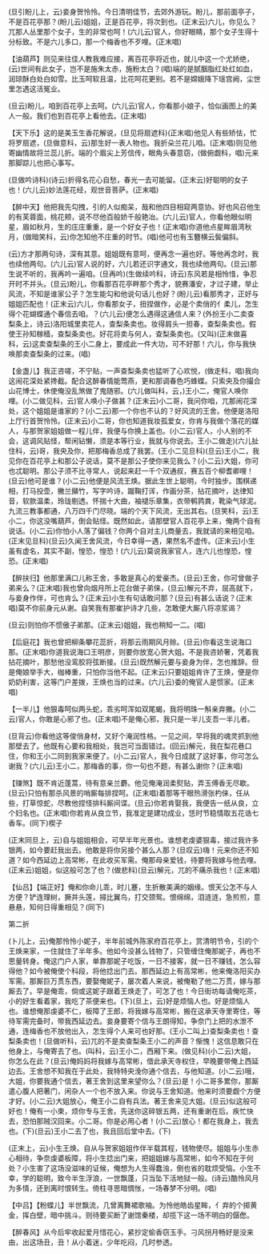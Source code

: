 <!-- { "loadSidebar": true } -->
(旦引盼儿上，云)妾身贺怜怜。今日清明佳节，去郊外游玩。盼儿，那前面亭子，不是百花亭那？(盼儿云)姐姐，正是百花亭，将次到也。(正末云)六儿，你见么？兀那人丛里那个女子，生的非常也呵！(六儿云)官人，你好眼睛，那个女子生得十分标致。不是六儿多口，那一个梅香也不歹哩。(正末唱)

【油葫芦】则见来往佳人教我难应接，离百花亭将近也，就儿中这一个尤娇绝，(云)世间有此女子，岂不是施朱太赤，施粉太白？(唱)端的是腻胭脂红处红如血，润琼酥白处白如雪。比玉呵软且温，比花呵花更别。若不是嫦娥降下瑶宫阙，尘世里怎遇这活冤业。

(旦云)盼儿，咱到百花亭上去呵。(六儿云)官人，你看那小娘子，恰似画图上的美人一般。我们也到百花亭上看他去。(正末唱)

【天下乐】这的是美玉生香花解说，(旦见将扇遮科)(正末唱)他见人有些矫怯，忙将罗扇遮，(旦做意科，云)那生好一表人物也。我折朵兰花儿咱。(正末唱)则见他寄幽情故将兰蕊儿折。端的个眉尖上芳信传，眼角头春意窃，(做俯觑科，唱)元来那脚踪儿也把心事写。

(旦做吟诗科)(诗云)折得名花心自愁，春光一去可能留。(正末云)好聪明的女子也！(六儿云)妙法莲花经，观世音菩萨。(正末唱)

【醉中天】他把我先勾拽，引的人似痴呆，哉和他四目相窥两意协。好也风召他生的有芙蓉面，桃花颊，说不尽他百般娇千般艳冶。(六儿云)官人，你看他眼似明星，眉如秋月，生的庄庄重重，是一个好女子也！(正末唱)你道他点星眸眉湾秋月，(做暗笑科，云)你怎知他不庄重的时节。(唱)他可也有玉簪横云鬓偏斜。

(云)方才那两句诗，深有其意。姐姐既有意呵，便再念一遍也好。等他再念时，我也续他两句。(六儿云)官人说的好，六儿若还识字通文，我也续他两句。(旦云)那生说不听的，我再吟一遍咱。(旦再吟)(生做续吟科，诗云)东风若是相怜惜，争忍开时不并头。(旦云)盼儿，你看那百花亭畔那个秀才，貌赛潘安，才过子建，举止风流，不知是谁家公子？怎生能勾和他说句话儿也好？(盼儿云)看那秀才，正好与姐姐匹配也！(正末云)六儿，你看那女子，扭捏做作，必是个卖俏的亻柔儿，怎生得个花蝴蝶通个春信去咱。？(六儿云)便怎么遇得这通信人来？(外扮王小二卖查梨条上，诗云)洛阳城里卖花人，查梨条卖也。妆得肩头一担春，查梨条卖也。假使王孙知稼穑，查梨条卖也。好花将卖与何人，查梨条卖也。(又叫)(正末做喜科，云)这卖查梨条的王小二身上，要成此一件大功，可不好那！六儿，你与我快唤那卖查梨条的过来。(唱)

【金盏儿】我正咨嗟，不宁贴，一声查梨条卖也猛听了心欢悦，(做走科，唱)我向这闹花深处紧搀截。配合这醉春情能莺燕，更和那调春色巧蜂蝶。只索央及你撮合山花博士，休使俺没乱煞做了鬼随邪。(六儿做叫科，云，)王小二，俺官人唤你哩。(小二做见科，云)官人唤小子做甚？(正末云)小二哥，我问你咱，兀那闹花深处，这个姐姐是谁家的？(小二云)那一个你也不认的？好风流的王舍。他便是洛阳上厅行首贺怜怜。(正末云)小二哥，你也知道我妆孤爱女，你肯与我做个落花的媒人，与那贺家姐姐做一程儿伴，我便与你换上盖也。(小二云)官人，小人别的不会，这调风贴怪，帮闲钻懒，须是本等行业，我就与你说去。王小二做走)(六儿扯住科，云)哥，我央及你，把那梅香总成了我罢。(王小二见旦科)(旦云)王小二，我见你在百花亭上和那公子说话，莫不是那公子使你来见我么？(小二云)大姐，你可也忒聪明。那公子须不比寻常人，说起来赶一千个双通叔，赛五百个柳耆卿哩！(旦云)他可是谁？(小二云)他便是风流王焕。据此生世上聪明，今时独步。围棋递相，打马投壶，撇兰攧竹，写字吟诗，蹴鞠打诨，作画分茶，拈花摘叶，达律知音，软款温柔，玲珑剔透。怀揣十大曲，袖褪乐章集，衣带鹌鹑粪，靴染气球泥。九流三教事都通，八万四千门尽晓。端的个天下风流，无出其右。(旦笑科，云)王小二，你这没嘴葫芦，倒会贴怪。既然如此，请那壁官人百花亭上来，俺两个自有说话。(小二云)你怕小人落了偏钱？你两个自对主儿商量去，我就请的来相见咱。(正末见旦科)(旦云)久闻王舍风流，今日幸得一遇，果然名不虚传。(正末云)小生虽有虚名，其实不副，惶恐，惶恐！(六儿云)莫说我家官人，连六儿也惶恐，惶恐。(正末唱)

【醉扶归】他那里满口儿称王舍，多敢是真心的爱豪杰。(旦云)王舍，你可曾做子弟来么？(正末唱)我也曾向烟月所上花台做子弟俫，(旦云)解元不弃，屈高就下，与妾身作伴，可也肯么？(正末云)小生有句话敢问那？(旦云)有甚么话说？(正末唱)莫不你前身元从谢。自笑我有那崔护诗才几些，怎敢便大厮八将凉浆谒？

(旦云)则怕你不惯傲子弟那。(正末云)姐姐，我也稍知一二。(唱)

【后庭花】我也曾把柳条攀花蕊折，将那云雨期风月赊。(旦云)你看这生说海口那。(正末唱)你道我说海口王明彦，则要你放宽心贺大姐。不是我咨娇奢，凭着我拈花摘叶，那愁他没鸾胶将弦断接。(旦云)既然解元要与妾身为伴，怎也推辞。但是俺娘举手大，枷棒重，只怕你当他不起。(正末云)只要姐姐肯许了王焕，便是你奶奶利害，这等门户差拨，王焕也当的过来。(六儿云)委的俺官人是惯家。(正末唱)

【一半儿】他狠毒呵似两头蛇，乖劣呵浑如双尾蝎，我将明珠一斛亲弃撇。(小二云)官人，你敢是心邪了也。(正末唱)不是俺心邪，我只是一半儿支吾一半儿者。

(旦背云)你看他这等俊俏身材，又好个淹润性格。一见之间，早将我的魂灵抓到他那壁去了。他既有心要和我相处，我岂可当面错过。(回云)解元，我在梨花巷口住，你和王小二同到我家来便了。(小二云)官人，我今日成就了这好事，你可怎么谢我？(六儿云)王小二，那梅香的事，你一句也不题，有甚么谢你？(正末唱)

【赚煞】既不肯近蓬蒿，待有意亲兰麝。他见俺淹润柔熨贴，弄玉傅香无尽歇。(旦云)只怕有那杀风景的哨厮每排捏呵。(正末唱)着那等干眼热滑张杓俫，任从些，打草惊蛇，尽教他捏怪排科厮间谍。(旦云)你若肯娶我，我便告一纸从良，立个妇名也。(正末唱)你若肯从良立节，我准定是建功成业，恁时节稳情取五花诰七香车。(同下)楔子

(正末同旦上，云)自与姐姐相会，可早半年光景也。谁想老虔婆狠毒，接过我许多银两，如今要赶我出去。他敢是将你另接个甚么人那？(旦叹云)嗨！元来你还不知道？如今西延边上高常彬，在此收买军需。俺那母亲爱钱，待要将我嫁与他去哩。(正末云)姐姐，似这般可怎了也？(做悲科)(旦云)解元，兀的不痛杀我也！(正末唱)

【仙吕】【端正好】俺和你命儿乖，时儿蹇，生折散美满的姻缘。恨天公怎不与人方便？铲连理树，撅并头莲，撏比翼鸟，打交颈鸳。恨绵绵，泪涟涟，急煎煎，意悬悬，知何日得重相见？(同下)


第二折

(卜儿上，云)俺那怜怜小妮子，半年前城外陈家府百花亭上，赏清明节令，引的个王焕来家，一住就住了半年多。他如今没甚么钱物了，只管缠住俺那妮子，再也不思量转身。俺这门户人家，单靠那妮子吃饭，一日不接客，就一日不赚钱，怎么容得他？如今被俺使个科段，将他捻出门去。那西延边上有高常彬，他来俺洛阳买办军需。那厮巨万贯东西，要娶俺妮子，屡次着人来说，被俺勒了他二万贯，嫁与那厮去了。早是俺乖，倘或这妮子跟着王焕走了，可怎了也！今日街坊每请俺吃茶，小的好生看着家，我吃了茶便来也。(下)(旦上，云)好是烦恼人也。好是烦恼人也。谁想俺那虔婆不仁，板障了王郎，将我嫁与高常彬，搬在这承天寺里寄住，等待军需完备时，带我西延边去。妾身要寄个信与王朗得知，争奈门上把的水泄不通，连梅香也不放他出入，怎生得个人来可也好那。(王小二叫上)查梨条卖也！查梨条卖也！(旦做听科，云)兀的不是卖查梨条王小二的声音？惭愧！这信息敢只在他身上，与俺寄去了也。(叫科，云)王小二，西厢下来。(做见科)(小二云)大姐，你怎么在此？(旦云)俺妈妈将我嫁与高常彬，借此承天寺权住，早晚要带俺上西延边去。王舍想不知我在于此处，我特特央浼你通个信去，与他知道。(小二云)哦，大姐，你要我通个信去，著王舍到这里来望你么？(旦云)是！小二哥多累你，那厮遣心腹人把著门，闲杂人一个也不放入来。你说与王舍知道。他来时须要觑个方便才好。(小二云)大姐放心，俺王小二自有兵法。著王舍来见大姐。(旦云)似这般可好也！俺有一小柬，烦你专与王舍。先送你这碎银五两，还有重谢在后。疾忙快去，恐怕那贼汉回来。小二哥。你是必用心者！(小二云)放心！都在我身上，我去也。(下)(旦云)王小二去了也，我且回后堂中去。(下)

(正末上，云)小生王焕。自从与贺家姐姐作伴半载其程，钱物使尽。姐姐与小生赤心相待，争奈虔婆板障，将小生捻出门来，把姐姐嫁与高常彬，如今不知在于何处？小生害了这场没滋味的证候，俺想为人生得蠢浊，倒也省的耽烦受恼。小生不幸，学的聪明，致今半生浮浪，一世飘蓬，只当坠下活地狱一般。(诗云)酷怜风月为多情，还到离时恨转生。倚柱寻思暗惆怅，一场春梦不分明。(唱)

【中吕】【粉蝶儿】半世飘流，几曾离舞裙歌袖。为怜他皓齿星眸，亻弃的个掷黄金，挥白壁，暗中挑斗。则待要买断了谢馆秦楼，却揽下这一场不明白的僝僽。

【醉春风】从今后牢收起爱月惜花心，紧抄定偷香窃玉手。刁风拐月畅好是没来由，出这场丑，丑！从小着迷，少年吃闷，几时参透。

